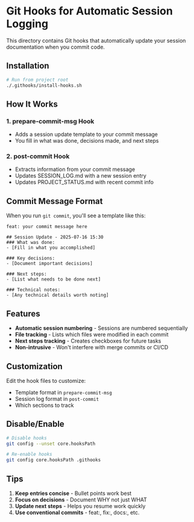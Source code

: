# Git Hooks for Automatic Session Logging

This directory contains Git hooks that automatically update your session documentation when you commit code.

## Installation

```bash
# Run from project root
./.githooks/install-hooks.sh
```

## How It Works

### 1. **prepare-commit-msg** Hook
- Adds a session update template to your commit message
- You fill in what was done, decisions made, and next steps

### 2. **post-commit** Hook
- Extracts information from your commit message
- Updates SESSION_LOG.md with a new session entry
- Updates PROJECT_STATUS.md with recent commit info

## Commit Message Format

When you run `git commit`, you'll see a template like this:

```
feat: your commit message here

## Session Update - 2025-07-16 15:30
### What was done:
- [Fill in what you accomplished]

### Key decisions:
- [Document important decisions]

### Next steps:
- [List what needs to be done next]

### Technical notes:
- [Any technical details worth noting]
```

## Features

- **Automatic session numbering** - Sessions are numbered sequentially
- **File tracking** - Lists which files were modified in each commit
- **Next steps tracking** - Creates checkboxes for future tasks
- **Non-intrusive** - Won't interfere with merge commits or CI/CD

## Customization

Edit the hook files to customize:
- Template format in `prepare-commit-msg`
- Session log format in `post-commit`
- Which sections to track

## Disable/Enable

```bash
# Disable hooks
git config --unset core.hooksPath

# Re-enable hooks
git config core.hooksPath .githooks
```

## Tips

1. **Keep entries concise** - Bullet points work best
2. **Focus on decisions** - Document WHY not just WHAT
3. **Update next steps** - Helps you resume work quickly
4. **Use conventional commits** - feat:, fix:, docs:, etc.